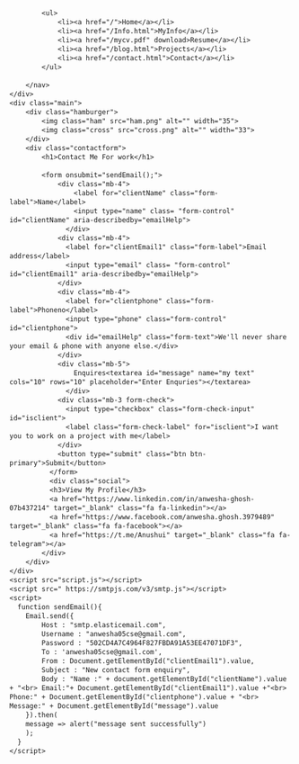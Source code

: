 <!DOCTYPE html>
<html lang="en">
<head>
    <meta charset="UTF-8">
    <meta http-equiv="X-UA-Compatible" content="IE=edge">
    <meta name="viewport" content="width=device-width, initial-scale=1.0">
    <title>Anwesha Ghosh - web developer </title>
    <link rel="stylesheet" href="style.css">
    <link rel="stylesheet" href="https://cdnjs.cloudflare.com/ajax/libs/font-awesome/4.7.0/css/font-awesome.min.css">
</head>
<body>
   <div class="container"> 
    <div class="slidebar slidebarGo">
        <nav>
          
            <ul>
                <li><a href="/">Home</a></li>
                <li><a href="/Info.html">MyInfo</a></li>
                <li><a href="/mycv.pdf" download>Resume</a></li>
                <li><a href="/blog.html">Projects</a></li>
                <li><a href="/contact.html">Contact</a></li>
            </ul>
          
        </nav>
    </div>
    <div class="main">
        <div class="hamburger">
            <img class="ham" src="ham.png" alt="" width="35">
            <img class="cross" src="cross.png" alt="" width="33">
        </div>
        <div class="contactform">
            <h1>Contact Me For work</h1>

            <form onsubmit="sendEmail();">
                <div class="mb-4">
                    <label for="clientName" class="form-label">Name</label>
                    <input type="name" class= "form-control" id="clientName" aria-describedby="emailHelp">
                  </div>
                <div class="mb-4">
                  <label for="clientEmail1" class="form-label">Email address</label>
                  <input type="email" class= "form-control" id="clientEmail1" aria-describedby="emailHelp">
                </div>
                <div class="mb-4">
                  <label for="clientphone" class="form-label">Phoneno</label>
                  <input type="phone" class="form-control" id="clientphone">
                  <div id="emailHelp" class="form-text">We'll never share your email & phone with anyone else.</div>
                </div>
                <div class="mb-5">
                    Enquires<textarea id="message" name="my text"  cols="10" rows="10" placeholder="Enter Enquries"></textarea>
                  </div>
                <div class="mb-3 form-check">
                  <input type="checkbox" class="form-check-input" id="isclient">
                  <label class="form-check-label" for="isclient">I want you to work on a project with me</label>
                </div>
                <button type="submit" class="btn btn-primary">Submit</button>
              </form>
              <div class="social">
              <h3>View My Profile</h3>
              <a href="https://www.linkedin.com/in/anwesha-ghosh-07b437214" target="_blank" class="fa fa-linkedin"></a>
              <a href="https://www.facebook.com/anwesha.ghosh.3979489" target="_blank" class="fa fa-facebook"></a>
              <a href="https://t.me/Anushui" target="_blank" class="fa fa-telegram"></a>
            </div>
        </div>
    </div>
    <script src="script.js"></script>
    <script src=" https://smtpjs.com/v3/smtp.js"></script>
    <script>
      function sendEmail(){
        Email.send({
            Host : "smtp.elasticemail.com",
            Username : "anwesha05cse@gmail.com",
            Password : "502CD4A7C4964F827FBDA91A53EE47071DF3",
            To : 'anwesha05cse@gmail.com',
            From : Document.getElementById("clientEmail1").value,
            Subject : "New contact form enquiry",
            Body : "Name :" + document.getElementById("clientName").value + "<br> Email:"+ Document.getElementById("clientEmail1").value +"<br> Phone:" + Document.getElementById("clientphone").value + "<br> Message:" + Document.getElementById("message").value
        }).then(
        message => alert("message sent successfully")
        );
      }
    </script>
</body>
</html>